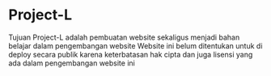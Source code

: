 # Project-L
Tujuan Project-L adalah pembuatan website sekaligus menjadi bahan belajar dalam pengembangan website 
Website ini belum ditentukan untuk di deploy secara publik karena keterbatasan hak cipta dan juga lisensi yang ada dalam pengembangan website ini
